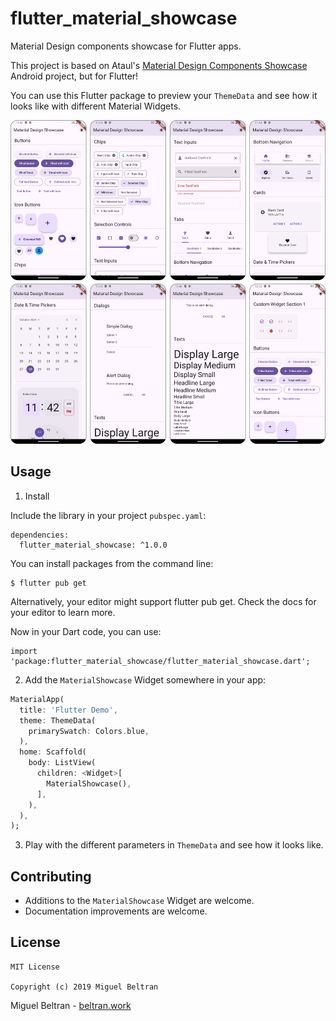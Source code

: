 # flutter_material_showcase

Material Design components showcase for Flutter apps.

This project is based on Ataul's [Material Design Components Showcase](https://github.com/ataulm/material-design-components-showcase) Android project, but for Flutter!

You can use this Flutter package to preview your `ThemeData` and see how it looks like with different Material Widgets.

![image](https://raw.githubusercontent.com/miquelbeltran/flutter_material_showcase/master/screenshot.png)

## Usage

1. Install

Include the library in your project `pubspec.yaml`:

```
dependencies:
  flutter_material_showcase: ^1.0.0
```

You can install packages from the command line:

```
$ flutter pub get
```

Alternatively, your editor might support flutter pub get. Check the docs for your editor to learn more.


Now in your Dart code, you can use:

```
import 'package:flutter_material_showcase/flutter_material_showcase.dart';
```

2. Add the `MaterialShowcase` Widget somewhere in your app:

```dart
MaterialApp(
  title: 'Flutter Demo',
  theme: ThemeData(
    primarySwatch: Colors.blue,
  ),
  home: Scaffold(
    body: ListView(
      children: <Widget>[
        MaterialShowcase(),
      ],
    ),
  ),
);
```

3. Play with the different parameters in `ThemeData` and see how it looks like.

## Contributing

- Additions to the `MaterialShowcase` Widget are welcome.
- Documentation improvements are welcome.

## License

```
MIT License

Copyright (c) 2019 Miguel Beltran
```

Miguel Beltran - [beltran.work](https://beltran.work)



